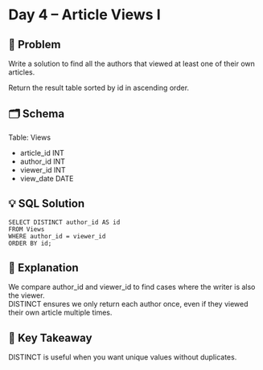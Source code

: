 # Day 4 – Article Views I

## 📖 Problem
Write a solution to find all the authors that viewed at least one of their own articles.

Return the result table sorted by id in ascending order.

## 🗂️ Schema
Table: Views  
- article_id INT  
- author_id INT  
- viewer_id INT  
- view_date DATE  

## 💡 SQL Solution
```
SELECT DISTINCT author_id AS id
FROM Views
WHERE author_id = viewer_id
ORDER BY id;
```

## 🧠 Explanation
We compare author_id and viewer_id to find cases where the writer is also the viewer.  
DISTINCT ensures we only return each author once, even if they viewed their own article multiple times.  

## 🔑 Key Takeaway
DISTINCT is useful when you want unique values without duplicates.
